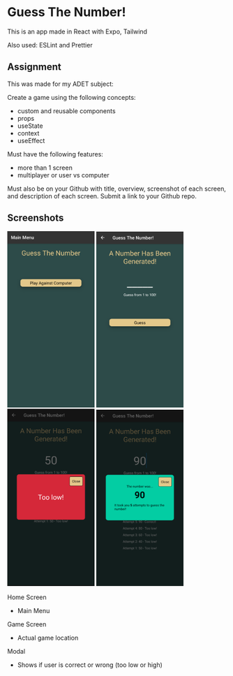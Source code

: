 # Guess The Number!

This is an app made in React with Expo, Tailwind

Also used: ESLint and Prettier

## Assignment

This was made for my ADET subject:

Create a game using the following concepts:

- custom and reusable components
- props
- useState
- context
- useEffect

Must have the following features:

- more than 1 screen
- multiplayer or user vs computer

Must also be on your Github with title, overview, screenshot of each screen, and description of each screen. Submit a link to your Github repo.

## Screenshots

<p>
  <img src="https://github.com/kentlance/guess-the-number/blob/master/assets/images/screenshots/mainmenu.png" alt="Main Menu" width="200" />
  <img src="https://github.com/kentlance/guess-the-number/blob/master/assets/images/screenshots/gamescreen.png" alt="Game Screen" width="200" />
  <img src="https://github.com/kentlance/guess-the-number/blob/master/assets/images/screenshots/wrong.png" alt="Wrong Screen" width="200" />
  <img src="https://github.com/kentlance/guess-the-number/blob/master/assets/images/screenshots/correct.png" alt="Correct Screen" width="200" />
</p>

Home Screen
- Main Menu

Game Screen
- Actual game location

Modal
- Shows if user is correct or wrong (too low or high)
